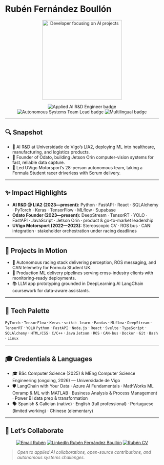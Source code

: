 # Rubén Fernández Boullón

<p align="center">
  <img src="https://media.giphy.com/media/qgQUggAC3Pfv687qPC/giphy.gif" width="260" alt="Developer focusing on AI projects" />
</p>

<p align="center">
  <img src="https://img.shields.io/badge/Applied%20AI-R%26D%20Engineer-8A2BE2?style=for-the-badge&labelColor=1f1f3d" alt="Applied AI R&D Engineer badge" />
  <img src="https://img.shields.io/badge/Autonomous%20Systems-Team%20Lead-FF6F61?style=for-the-badge&labelColor=361a1a" alt="Autonomous Systems Team Lead badge" />
  <img src="https://img.shields.io/badge/Multilingual-ES%20|%20GL%20|%20EN%20%7C%20PT%20%7C%20ZH-20B2AA?style=for-the-badge&labelColor=0b2f2f" alt="Multilingual badge" />
</p>

---

## 🔍 Snapshot

- 🚀 AI R&D at Universidade de Vigo’s LIA2, deploying ML into healthcare, manufacturing, and logistics products.
- 🧠 Founder of Odato, building Jetson Orin computer-vision systems for fast, reliable data capture.
- 🏁 Led UVigo Motorsport’s 28-person autonomous team, taking a Formula Student racer driverless with Scrum delivery.

---

## ✨ Impact Highlights

- **AI R&D @ LIA2 (2023—present):** Python · FastAPI · React · SQLAlchemy · PyTorch · Keras · TensorFlow · MLflow · Supabase
- **Odato Founder (2023—present):** DeepStream · TensorRT · YOLO · FastAPI · JavaScript · Jetson Orin · product & go-to-market leadership
- **UVigo Motorsport (2022—2023):** Stereoscopic CV · ROS bus · CAN integration · stakeholder orchestration under racing deadlines

---

## 🎯 Projects in Motion

- 🤖 Autonomous racing stack delivering perception, ROS messaging, and CAN telemetry for Formula Student UK.
- 🏥 Production ML delivery pipelines serving cross-industry clients with monitoring-ready deployments.
- 📚 LLM app prototyping grounded in DeepLearning.AI LangChain coursework for data-aware assistants.

---

## 🧰 Tech Palette

`PyTorch` · `TensorFlow` · `Keras` · `scikit-learn` · `Pandas` · `MLflow` · `DeepStream` · `TensorRT` · `YOLO`
`Python` · `FastAPI` · `Node.js` · `React` · `Svelte` · `TypeScript` · `SQLAlchemy` · `HTML/CSS` · `C/C++` · `Java`
`Jetson` · `ROS` · `CAN-bus` · `Docker` · `Git` · `Bash` · `Linux`

---

## 🎓 Credentials & Languages

- 🎓 BSc Computer Science (2025) & MEng Computer Science Engineering (ongoing, 2026) — Universidade de Vigo
- 🛡️ LangChain with Your Data · Azure AI Fundamentals · MathWorks ML Onramp & ML with MATLAB · Business Analysis & Process Management · Power BI data prep & transformation
- 🗣️ Spanish & Galician (native) · English (full professional) · Portuguese (limited working) · Chinese (elementary)

---

## 🤝 Let’s Collaborate

<p align="center">
  <a href="mailto:rubenfernandezboullon@gmail.com"><img src="https://img.shields.io/badge/Email-rubenfernandezboullon%40gmail.com-0078D4?style=for-the-badge&logo=gmail&logoColor=white" alt="Email Rubén" /></a>
  <a href="https://linkedin.com/in/ruben-fernandez-boullon"><img src="https://img.shields.io/badge/LinkedIn-Rub%C3%A9n%20Fern%C3%A1ndez%20Boull%C3%B3n-0A66C2?style=for-the-badge&logo=linkedin&logoColor=white" alt="LinkedIn Rubén Fernández Boullón" /></a>
  <a href="https://docs.google.com/document/d/1WAWik3iBWd2njn6UatlVzyXvYXqiM-0NucHDX2UnpYk/edit?usp=sharing"><img src="https://img.shields.io/badge/CV-View%20Document-4444FF?style=for-the-badge&logo=googledocs&logoColor=white" alt="Rubén CV" /></a>
</p>

> *Open to applied AI collaborations, open-source contributions, and autonomous systems challenges.*
